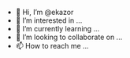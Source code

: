 - 👋 Hi, I’m @ekazor
- 👀 I’m interested in ...
- 🌱 I’m currently learning ...
- 💞️ I’m looking to collaborate on ...
- 📫 How to reach me ...

<!---
ekazor/ekazor is a ✨ special ✨ repository because its `README.md` (this file) appears on your GitHub profile.
You can click the Preview link to take a look at your changes.
--->
